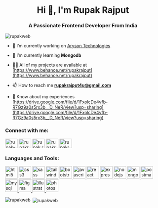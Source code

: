 <!--
![logo](https://github.com/rupakweb/rupakweb/blob/main/rlogo.png)
-->
<h1 align="center">Hi 👋, I'm Rupak Rajput</h1>
<h3 align="center">A Passionate Frontend Developer From India</h3>

<p align="left"> <img src="https://komarev.com/ghpvc/?username=rupakweb&label=Profile%20views&color=0e75b6&style=flat" alt="rupakweb" /> </p>

- 🔭 I’m currently working on [Aryson Technologies](https://www.arysontechnologies.com/)

- 🌱 I’m currently learning **Mongodb**

- 👨‍💻 All of my projects are available at [https://www.behance.net/rupakrajput](https://www.behance.net/rupakrajput)

- 📫 How to reach me **rupakrajput4u@gmail.com**

- 📄 Know about my experiences [https://drive.google.com/file/d/1FxolcDe4vfb-R7Gz9a0s5rx3b__D_NeR/view?usp=sharing](https://drive.google.com/file/d/1FxolcDe4vfb-R7Gz9a0s5rx3b__D_NeR/view?usp=sharing)

<h3 align="left">Connect with me:</h3>
<p align="left">
<a href="https://codepen.io/rupak-rajput" target="blank"><img align="center" src="https://cdn.jsdelivr.net/npm/simple-icons@3.0.1/icons/codepen.svg" alt="rupak-rajput" height="30" width="40" /></a>
<a href="https://linkedin.com/in/rupakrajput" target="blank"><img align="center" src="https://cdn.jsdelivr.net/npm/simple-icons@3.0.1/icons/linkedin.svg" alt="rupakrajput" height="30" width="40" /></a>
<a href="https://fb.com/rupak.rajput.98" target="blank"><img align="center" src="https://cdn.jsdelivr.net/npm/simple-icons@3.0.1/icons/facebook.svg" alt="rupak.rajput.98" height="30" width="40" /></a>
<a href="https://instagram.com/rupakrajput4u" target="blank"><img align="center" src="https://cdn.jsdelivr.net/npm/simple-icons@3.0.1/icons/instagram.svg" alt="rupakrajput4u" height="30" width="40" /></a>
<a href="https://www.behance.net/rupakrajput" target="blank"><img align="center" src="https://cdn.jsdelivr.net/npm/simple-icons@3.0.1/icons/behance.svg" alt="rupakrajput" height="30" width="40" /></a>
</p>

<h3 align="left">Languages and Tools:</h3>
<p align="left"> 
  <a href="https://www.w3.org/html/" target="_blank" rel="noreferrer"> 
    <img src="https://www.vectorlogo.zone/logos/w3_html5/w3_html5-ar21.svg" alt="html5" width="40" height="40"/> 
  </a> 
  <a href="https://www.w3schools.com/css/" target="_blank" rel="noreferrer"> 
    <img src="https://www.vectorlogo.zone/logos/w3_css/w3_css-ar21.svg" alt="css3" width="40" height="40"/> 
  </a> 
  <a href="https://sass-lang.com" target="_blank" rel="noreferrer"> 
    <img src="https://www.vectorlogo.zone/logos/sass-lang/sass-lang-ar21.svg" alt="sass" width="40" height="40"/> 
  </a> 
  <a href="https://tailwindcss.com/" target="_blank" rel="noreferrer"> 
    <img src="https://www.vectorlogo.zone/logos/tailwindcss/tailwindcss-icon.svg" alt="tailwind" width="40" height="40"/> 
  </a> 
  <a href="https://getbootstrap.com/" target="_blank" rel="noreferrer"> 
    <img src="https://getbootstrap.com/docs/5.3/assets/brand/bootstrap-logo-shadow.png" alt="bootstrap" width="40" height="40"/> 
  </a> 
  <a href="https://developer.mozilla.org/en-US/docs/Web/JavaScript" target="_blank" rel="noreferrer"> 
    <img src="https://www.vectorlogo.zone/logos/javascript/javascript-horizontal.svg" alt="javascript" width="40" height="40"/> 
  </a> 
  <a href="https://reactjs.org/" target="_blank" rel="noreferrer"> 
    <img src="https://www.vectorlogo.zone/logos/reactjs/reactjs-ar21.svg" alt="react" width="40" height="40"/> 
  </a> 
  <a href="https://expressjs.com" target="_blank" rel="noreferrer"> 
    <img src="https://www.vectorlogo.zone/logos/expressjs/expressjs-ar21.svg" alt="express" width="40" height="40"/> 
  </a> 
  <a href="https://nodejs.org" target="_blank" rel="noreferrer"> 
    <img src="https://www.vectorlogo.zone/logos/nodejs/nodejs-ar21.svg" alt="nodejs" width="40" height="40"/> 
  </a> 
  <a href="https://www.mongodb.com/" target="_blank" rel="noreferrer"> 
    <img src="https://www.vectorlogo.zone/logos/mongodb/mongodb-ar21.svg" alt="mongodb" width="40" height="40"/> 
  </a> 
  <a href="https://postman.com" target="_blank" rel="noreferrer"> 
    <img src="https://www.vectorlogo.zone/logos/getpostman/getpostman-icon.svg" alt="postman" width="40" height="40"/> 
  </a> 
  <a href="https://www.phpmyadmin.net/" target="_blank" rel="noreferrer"> 
    <img src="https://www.vectorlogo.zone/logos/phpmyadmin/phpmyadmin-ar21.svg" alt="mysql" width="40" height="40"/> 
  </a> 
  <a href="https://www.figma.com/" target="_blank" rel="noreferrer"> 
    <img src="https://www.vectorlogo.zone/logos/figma/figma-icon.svg" alt="figma" width="40" height="40"/> 
  </a> 
  <a href="https://www.adobe.com/in/products/illustrator.html" target="_blank" rel="noreferrer"> 
    <img src="https://www.vectorlogo.zone/logos/adobe_illustrator/adobe_illustrator-icon.svg" alt="illustrator" width="40" height="40"/> 
  </a> 
  <a href="https://www.photoshop.com/en" target="_blank" rel="noreferrer"> 
    <img src="https://logowik.com/content/uploads/images/adobe-photoshop-cc3131.jpg" alt="photoshop" width="40" height="40"/> 
  </a> 
</p>

<p><img align="left" src="https://github-readme-stats.vercel.app/api/top-langs?username=rupakweb&show_icons=true&locale=en&layout=compact" alt="rupakweb" /></p>

<p>&nbsp;<img align="center" src="https://github-readme-stats.vercel.app/api?username=rupakweb&show_icons=true&locale=en" alt="rupakweb" /></p>
